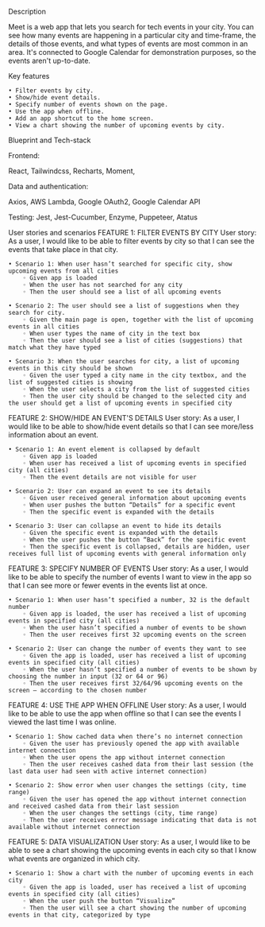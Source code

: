 Description

Meet is a  web app that lets you search for tech events in your city. You can see how many events are happening in a particular city and time-frame, the details of those events, and what types of events are most common in an area.
It's connected to Google Calendar for demonstration purposes, so the events aren't up-to-date.


Key features

    • Filter events by city.
    • Show/hide event details.
    • Specify number of events shown on the page.
    • Use the app when offline.
    • Add an app shortcut to the home screen.
    • View a chart showing the number of upcoming events by city.

Blueprint and Tech-stack

Frontend:

React, Tailwindcss, Recharts, Moment,


Data and authentication:

Axios, AWS Lambda, Google OAuth2, Google Calendar API

Testing:
Jest, Jest-Cucumber, Enzyme, Puppeteer, Atatus


User stories and scenarios
FEATURE 1: FILTER EVENTS BY CITY 
User story: As a user, I would like to be able to filter events by city so that I can see the events that take place in that city. 

    • Scenario 1: When user hasn’t searched for specific city, show upcoming events from all cities 
        ◦ Given app is loaded 
        ◦ When the user has not searched for any city 
        ◦ Then the user should see a list of all upcoming events 
      
    • Scenario 2: The user should see a list of suggestions when they search for city. 
        ◦ Given the main page is open, together with the list of upcoming events in all cities 
        ◦ When user types the name of city in the text box 
        ◦ Then the user should see a list of cities (suggestions) that match what they have typed 
      
    • Scenario 3: When the user searches for city, a list of upcoming events in this city should be shown 
        ◦ Given the user typed a city name in the city textbox, and the list of suggested cities is showing 
        ◦ When the user selects a city from the list of suggested cities 
        ◦ Then the user city should be changed to the selected city and the user should get a list of upcoming events in specified city 


FEATURE 2: SHOW/HIDE AN EVENT'S DETAILS 
User story: As a user, I would like to be able to show/hide event details so that I can see more/less information about an event. 

    • Scenario 1: An event element is collapsed by default 
        ◦ Given app is loaded 
        ◦ When user has received a list of upcoming events in specified city (all cities) 
        ◦ Then the event details are not visible for user 
      
    • Scenario 2: User can expand an event to see its details 
        ◦ Given user received general information about upcoming events 
        ◦ When user pushes the button “Details” for a specific event 
        ◦ Then the specific event is expanded with the details 
      
    • Scenario 3: User can collapse an event to hide its details 
        ◦ Given the specific event is expanded with the details 
        ◦ When the user pushes the button “Back” for the specific event 
        ◦ Then the specific event is collapsed, details are hidden, user receives full list of upcoming events with general information only 


FEATURE 3: SPECIFY NUMBER OF EVENTS 
User story: As a user, I would like to be able to specify the number of events I want to view in the app so that I can see more or fewer events in the events list at once. 

    • Scenario 1: When user hasn’t specified a number, 32 is the default number 
        ◦ Given app is loaded, the user has received a list of upcoming events in specified city (all cities) 
        ◦ When the user hasn’t specified a number of events to be shown 
        ◦ Then the user receives first 32 upcoming events on the screen 
      
    • Scenario 2: User can change the number of events they want to see 
        ◦ Given the app is loaded, user has received a list of upcoming events in specified city (all cities) 
        ◦ When the user hasn’t specified a number of events to be shown by choosing the number in input (32 or 64 or 96) 
        ◦ Then the user receives first 32/64/96 upcoming events on the screen – according to the chosen number 

FEATURE 4: USE THE APP WHEN OFFLINE 
User story: As a user, I would like to be able to use the app when offline so that I can see the events I viewed the last time I was online. 

    • Scenario 1: Show cached data when there’s no internet connection 
        ◦ Given the user has previously opened the app with available internet connection 
        ◦ When the user opens the app without internet connection 
        ◦ Then the user receives cashed data from their last session (the last data user had seen with active internet connection) 
      
    • Scenario 2: Show error when user changes the settings (city, time range) 
        ◦ Given the user has opened the app without internet connection and received cashed data from their last session 
        ◦ When the user changes the settings (city, time range) 
        ◦ Then the user receives error message indicating that data is not available without internet connection 

FEATURE 5: DATA VISUALIZATION 
User story: As a user, I would like to be able to see a chart showing the upcoming events in each city so that I know what events are organized in which city. 

    • Scenario 1: Show a chart with the number of upcoming events in each city 
        ◦ Given the app is loaded, user has received a list of upcoming events in specified city (all cities) 
        ◦ When the user push the button “Visualize” 
        ◦ Then the user will see a chart showing the number of upcoming events in that city, categorized by type 